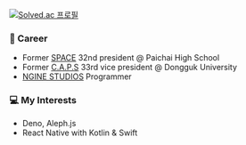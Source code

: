 [![Solved.ac
프로필](http://mazassumnida.wtf/api/v2/generate_badge?boj=choyj1222)](https://solved.ac/choyj1222)
### 👋 Career
- Former [SPACE](https://paichaiwiki.com/w/index.php/%EB%8C%80%EB%AC%B8) 32nd president @ Paichai High School
- Former [C.A.P.S](https://caps.dongguk.edu) 33rd vice president @ Dongguk University
- [NGINE STUDIOS](http://company.nexon.com/Company/Introduce/Relations/Relations.aspx) Programmer

### 💻 My Interests
- Deno, Aleph.js
- React Native with Kotlin & Swift

